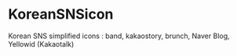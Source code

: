 # KoreanSNSicon
Korean SNS simplified icons : band, kakaostory, brunch, Naver Blog, Yellowid (Kakaotalk)
